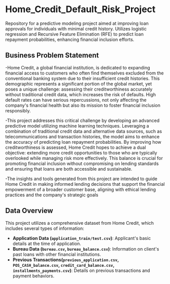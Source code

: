 # Home_Credit_Default_Risk_Project
Repository for a predictive modeling project aimed at improving loan approvals for individuals with minimal credit history. Utilizes logistic regression and Recursive Feature Elimination (RFE) to predict loan repayment probabilities, enhancing financial inclusion efforts.
## Business Problem Statement
-Home Credit, a global financial institution, is dedicated to expanding financial access to customers who often find themselves excluded from the conventional banking system due to their insufficient credit histories. This demographic represents a significant portion of the global market, yet poses a unique challenge: assessing their creditworthiness accurately without traditional credit data, which increases the risk of defaults. High default rates can have serious repercussions, not only affecting the company's financial health but also its mission to foster financial inclusion responsibly.

-This project addresses this critical challenge by developing an advanced predictive model utilizing machine learning techniques. Leveraging a combination of traditional credit data and alternative data sources, such as telecommunications and transaction histories, the model aims to enhance the accuracy of predicting loan repayment probabilities. By improving how creditworthiness is assessed, Home Credit hopes to achieve a dual objective: extending more credit opportunities to those who are typically overlooked while managing risk more effectively. This balance is crucial for promoting financial inclusion without compromising on lending standards and ensuring that loans are both accessible and sustainable.

-The insights and tools generated from this project are intended to guide Home Credit in making informed lending decisions that support the financial empowerment of a broader customer base, aligning with ethical lending practices and the company's strategic goals

## Data Overview
This project utilizes a comprehensive dataset from Home Credit, which includes several types of information:
- **Application Data (`application_train/test.csv`)**: Applicant's basic details at the time of application.
- **Bureau Data (`bureau.csv`, `bureau_balance.csv`)**: Information on client's past loans with other financial institutions.
- **Previous Transactions(`previous_application.csv`, `POS_CASH_balance.csv`, `credit_card_balance.csv`, `installments_payments.csv`)**: Details on previous transactions and payment behaviors.

